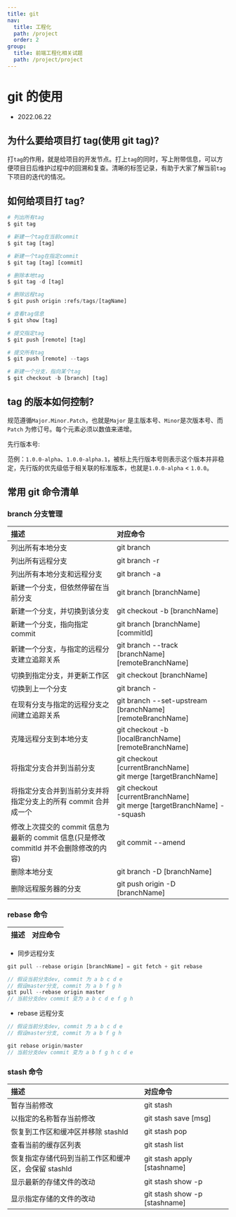 ```yaml
---
title: git
nav:
  title: 工程化
  path: /project
  order: 2
group:
  title: 前端工程化相关试题
  path: /project/project
---
```


# git 的使用

- 2022.06.22

## 为什么要给项目打 tag(使用 git tag)?

打`tag`的作用，就是给项目的开发节点。打上`tag`的同时，写上附带信息，可以方便项目日后维护过程中的回溯和复查。清晰的标签记录，有助于大家了解当前`tag`下项目的迭代的情况。

## 如何给项目打 tag?

```python
# 列出所有tag
$ git tag

# 新建一个tag在当前commit
$ git tag [tag]

# 新建一个tag在指定commit
$ git tag [tag] [commit]

# 删除本地tag
$ git tag -d [tag]

# 删除远程tag
$ git push origin :refs/tags/[tagName]

# 查看tag信息
$ git show [tag]

# 提交指定tag
$ git push [remote] [tag]

# 提交所有tag
$ git push [remote] --tags

# 新建一个分支，指向某个tag
$ git checkout -b [branch] [tag]
```

## tag 的版本如何控制?

规范遵循`Major.Minor.Patch`，也就是`Major` 是主版本号、`Minor`是次版本号、而 `Patch` 为修订号。每个元素必须以数值来递增。

先行版本号:

范例：`1.0.0-alpha`、`1.0.0-alpha.1`，被标上先行版本号则表示这个版本并非稳定，先行版的优先级低于相关联的标准版本，也就是`1.0.0-alpha` < `1.0.0`。

## 常用 git 命令清单

### branch 分支管理

| 描述                                                                                   | 对应命令                                                                    |
| :------------------------------------------------------------------------------------- | :-------------------------------------------------------------------------- |
| 列出所有本地分支                                                                       | git branch                                                                  |
| 列出所有远程分支                                                                       | git branch -r                                                               |
| 列出所有本地分支和远程分支                                                             | git branch -a                                                               |
| 新建一个分支，但依然停留在当前分支                                                     | git branch [branchName]                                                     |
| 新建一个分支，并切换到该分支                                                           | git checkout -b [branchName]                                                |
| 新建一个分支，指向指定 commit                                                          | git branch [branchName] [commitId]                                          |
| 新建一个分支，与指定的远程分支建立追踪关系                                             | git branch --track [branchName] [remoteBranchName]                          |
| 切换到指定分支，并更新工作区                                                           | git checkout [branchName]                                                   |
| 切换到上一个分支                                                                       | git branch -                                                                |
| 在现有分支与指定的远程分支之间建立追踪关系                                             | git branch --set-upstream [branchName] [remoteBranchName]                   |
| 克隆远程分支到本地分支                                                                 | git checkout -b [localBranchName] [remoteBranchName]                        |
| 将指定分支合并到当前分支                                                               | git checkout [currentBranchName] <br/> git merge [targetBranchName]         |
| 将指定分支合并到当前分支并将指定分支上的所有 commit 合并成一个                         | git checkout [currentBranchName] <br/>git merge [targetBranchName] --squash |
| 修改上次提交的 commit 信息为最新的 commit 信息(只是修改 commitId 并不会删除修改的内容) | git commit --amend                                                          |
| 删除本地分支                                                                           | git branch -D [branchName]                                                  |
| 删除远程服务器的分支                                                                   | git push origin -D [branchName]                                             |

### rebase 命令

| 描述 | 对应命令 |
| :--- | -------- |

- 同步远程分支

```js
git pull --rebase origin [branchName] = git fetch + git rebase

// 假设当前分支dev, commit 为 a b c d e
// 假设master分支, commit 为 a b f g h
git pull --rebase origin master
// 当前分支dev commit 变为 a b c d e f g h
```

- rebase 远程分支

```js
// 假设当前分支dev, commit 为 a b c d e
// 假设master分支, commit 为 a b f g h

git rebase origin/master
// 当前分支dev commit 变为 a b f g h c d e
```

### stash 命令

| 描述                                                 | 对应命令                      |
| :--------------------------------------------------- | :---------------------------- |
| 暂存当前修改                                         | git stash                     |
| 以指定的名称暂存当前修改                             | git stash save [msg]          |
| 恢复到工作区和缓冲区并移除 stashId                   | git stash pop                 |
| 查看当前的缓存区列表                                 | git stash list                |
| 恢复指定存储代码到当前工作区和缓冲区，会保留 stashId | git stash apply [stashname]   |
| 显示最新的存储文件的改动                             | git stash show -p             |
| 显示指定存储的文件的改动                             | git stash show -p [stashname] |
